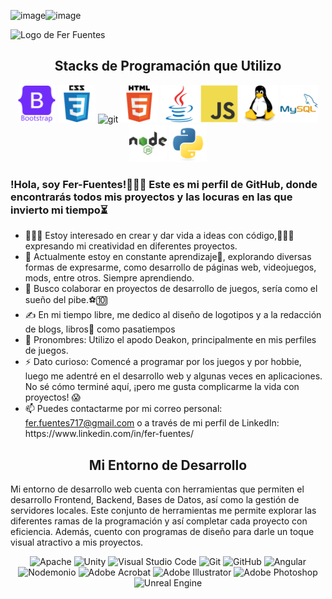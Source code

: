 ![image](https://github.com/Fer-Fuentes/Fer-Fuentes/assets/165035681/127ea798-2c22-44c5-b322-62125d0c8a2d)![image](https://github.com/Fer-Fuentes/Fer-Fuentes/assets/165035681/fe5a2ea9-a2ec-4135-9dea-c6f99e601022)
<!-- Sección Hero -->
<img style="width: 100%; height: 400px;" src="https://drive.google.com/uc?export=download&id=1BFw44pFMrB5taLK5DBBHM3bf46IDHUMx" alt="Logo de Fer Fuentes">
<h2 align="center"> Stacks de Programación que Utilizo</h2>

<p align="center">
  <img src="https://raw.githubusercontent.com/devicons/devicon/master/icons/bootstrap/bootstrap-plain-wordmark.svg" alt="bootstrap" width="60" height="60"/>
  <img src="https://raw.githubusercontent.com/devicons/devicon/master/icons/css3/css3-original-wordmark.svg" alt="css3" width="60" height="60"/>
  <img src="https://www.vectorlogo.zone/logos/git-scm/git-scm-icon.svg" alt="git" width="60" height="60"/>
  <img src="https://raw.githubusercontent.com/devicons/devicon/master/icons/html5/html5-original-wordmark.svg" alt="html5" width="60" height="60"/>
  <img src="https://raw.githubusercontent.com/devicons/devicon/master/icons/java/java-original.svg" alt="java" width="60" height="60"/>
  <img src="https://raw.githubusercontent.com/devicons/devicon/master/icons/javascript/javascript-original.svg" alt="javascript" width="60" height="60"/>
  <img src="https://raw.githubusercontent.com/devicons/devicon/master/icons/linux/linux-original.svg" alt="linux" width="60" height="60"/>
  <img src="https://raw.githubusercontent.com/devicons/devicon/master/icons/mysql/mysql-original-wordmark.svg" alt="mysql" width="60" height="60"/>
  <img src="https://raw.githubusercontent.com/devicons/devicon/master/icons/nodejs/nodejs-original-wordmark.svg" alt="nodejs" width="60" height="60"/>
  <img src="https://raw.githubusercontent.com/devicons/devicon/master/icons/python/python-original.svg" alt="python" width="60" height="60"/>
</p>


<h3>!Hola, soy Fer-Fuentes!👨🏻‍💻 Este es mi perfil de GitHub, donde encontrarás todos mis proyectos y las locuras en las que invierto mi tiempo⏳</h3>

<ul>
<li>👨🏻‍💻 Estoy interesado en crear y dar vida a ideas con código,🧙‍♂️✨ expresando mi creatividad en diferentes proyectos.</li>
<li>🌱 Actualmente estoy en constante aprendizaje🦝, explorando diversas formas de expresarme, como desarrollo de páginas web, videojuegos, mods, entre otros. Siempre aprendiendo.</li>
<li>💞️ Busco colaborar en proyectos de desarrollo de juegos, sería como el sueño del pibe.⚽🔟</li>
<li>✍️ En mi tiempo libre, me dedico al diseño de logotipos y a la redacción de blogs, libros📄 como pasatiempos</li>
<li>🤖 Pronombres: Utilizo el apodo Deakon, principalmente en mis perfiles de juegos.</li>
<li>⚡ Dato curioso: Comencé a programar por los juegos y por hobbie, luego me adentré en el desarrollo web y algunas veces en aplicaciones. No sé cómo terminé aquí, ¡pero me gusta complicarme la vida con proyectos! 😱</li>
<li>📫 Puedes contactarme por mi correo personal: <a href="mailto:fer.fuentes717@gmail.com">fer.fuentes717@gmail.com</a> o a través de mi perfil de LinkedIn: https://www.linkedin.com/in/fer-fuentes/</li>
</ul>

<h2 align="center">Mi Entorno de Desarrollo</h2>
<p>Mi entorno de desarrollo web cuenta con herramientas que permiten el desarrollo Frontend, Backend, Bases de Datos, así como la gestión de servidores locales. Este conjunto de herramientas me permite explorar las diferentes ramas de la programación y así completar cada proyecto con eficiencia. Además, cuento con programas de diseño para darle un toque visual atractivo a mis proyectos.</p></p>
<p align="center">
  <img src="https://www.vectorlogo.zone/logos/apache/apache-official.svg" alt="Apache">
  <img src="https://www.vectorlogo.zone/logos/unity3d/unity3d-ar21.svg" alt="Unity">
  <img src="https://www.vectorlogo.zone/logos/visualstudio_code/visualstudio_code-ar21.svg" alt="Visual Studio Code">
  <img src="https://www.vectorlogo.zone/logos/git-scm/git-scm-ar21.svg" alt="Git">
  <img src="https://www.vectorlogo.zone/logos/github/github-ar21.svg" alt="GitHub">
  <img src="https://www.vectorlogo.zone/logos/angular/angular-ar21.svg" alt="Angular">
  <img src="https://www.vectorlogo.zone/logos/nodemonio/nodemonio-ar21.svg" alt="Nodemonio">
  <img src="https://www.vectorlogo.zone/logos/adobe_acrobat/adobe_acrobat-ar21.svg" alt="Adobe Acrobat">
  <img src="https://www.vectorlogo.zone/logos/adobe_illustrator/adobe_illustrator-ar21.svg" alt="Adobe Illustrator">
  <img src="https://cdn.icon-icons.com/icons2/3053/PNG/512/adobe_photoshop_macos_bigsur_icon_190436.png" alt="Adobe Photoshop">
  <img src="https://cdn.icon-icons.com/icons2/615/PNG/256/Unreal_Engine_icon-icons.com_56587.png" alt="Unreal Engine">
</p>
<!---
Fer-Fuentes/Fer-Fuentes es un repositorio ✨ especial ✨ porque su `README.md` (este archivo) aparece en tu perfil de GitHub.
Puede hacer clic en el enlace Vista previa para ver los cambios.
--->
